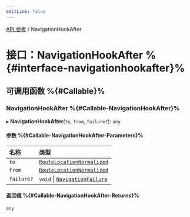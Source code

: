 ```yaml
---
editLink: false
---
```


[API 参考](../index.md) / NavigationHookAfter

# 接口：NavigationHookAfter %{#interface-navigationhookafter}%

## 可调用函数 %{#Callable}%

### NavigationHookAfter %{#Callable-NavigationHookAfter}%

▸ **NavigationHookAfter**(`to`, `from`, `failure?`): `any`

#### 参数 %{#Callable-NavigationHookAfter-Parameters}%

| 名称 | 类型 |
| :------ | :------ |
| `to` | [`RouteLocationNormalized`](RouteLocationNormalized.md) |
| `from` | [`RouteLocationNormalized`](RouteLocationNormalized.md) |
| `failure?` | `void` \| [`NavigationFailure`](NavigationFailure.md) |

#### 返回值 %{#Callable-NavigationHookAfter-Returns}%

`any`
